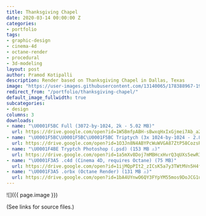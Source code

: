 ```yaml
---
title: Thanksgiving Chapel
date: 2020-03-14 00:00:00 Z
categories:
- portfolio
tags:
- graphic-design
- cinema-4d
- octane-render
- procedural
- 3d-modeling
layout: post
author: Pramod Kotipalli
description: Render based on Thanksgiving Chapel in Dallas, Texas
image: "https://user-images.githubusercontent.com/13140065/178388967-1987a708-8db0-4b92-b1d3-528e20615c84.png"
redirect_from: "/portfolio/thanksgiving-chapel/"
default_image_fullwidth: true
subcategories:
- design
columns: 3
downloads:
- name: "\U0001F5BC️ Full (3072-by-1024, 2k - 5.02 MB)"
  url: https://drive.google.com/open?id=1W5BmfpABH-sBwxqHxIxGjmei7Ab_a2ps
- name: "\U0001F5BC️\U0001F5BC️\U0001F5BC️ Triptych (3x 1024-by-1024 - 2.86 MB)"
  url: https://drive.google.com/open?id=1O3Jn8N4ABYPcWuWVGA87ZtP58CozsRxJ
- name: "\U0001F4BE Tryptch Photoshop (.psd) (153 MB ⚠️)"
  url: https://drive.google.com/open?id=1a5mXv8Doj7mMBHcxHvrQ3qUXs5ewRIK2
- name: "\U0001F3A5 .c4d (Cinema 4D, requires Octane) (75 MB)"
  url: https://drive.google.com/open?id=1ijMQpPIt2_zICsK5a7y3TWtMVn5H4fQm
- name: "\U0001F3A5 .orbx (Octane Render) (131 MB ⚠️)"
  url: https://drive.google.com/open?id=1bA4UYnwO6QY3FYpYM55mos9DoJCG1unZ
---
```


![]({{ page.image }})

(See links for source files.)

